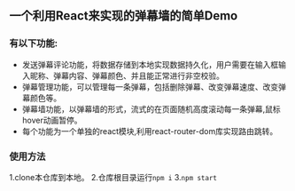 ## 一个利用React来实现的弹幕墙的简单Demo

### 有以下功能:
- 发送弹幕评论功能，将数据存储到本地实现数据持久化，用户需要在输入框输入昵称、弹幕内容、弹幕颜色、并且能正常进行非空校验。
- 弹幕管理功能，可以管理每一条弹幕，包括删除弹幕、改变弹幕速度、改变弹幕颜色等。
- 弹幕墙功能，以弹幕墙的形式，流式的在页面随机高度滚动每一条弹幕,鼠标hover动画暂停。
- 每个功能为一个单独的react模块,利用react-router-dom库实现路由跳转。

### 使用方法
1.clone本仓库到本地。
2.仓库根目录运行`npm i`
3.`npm start`